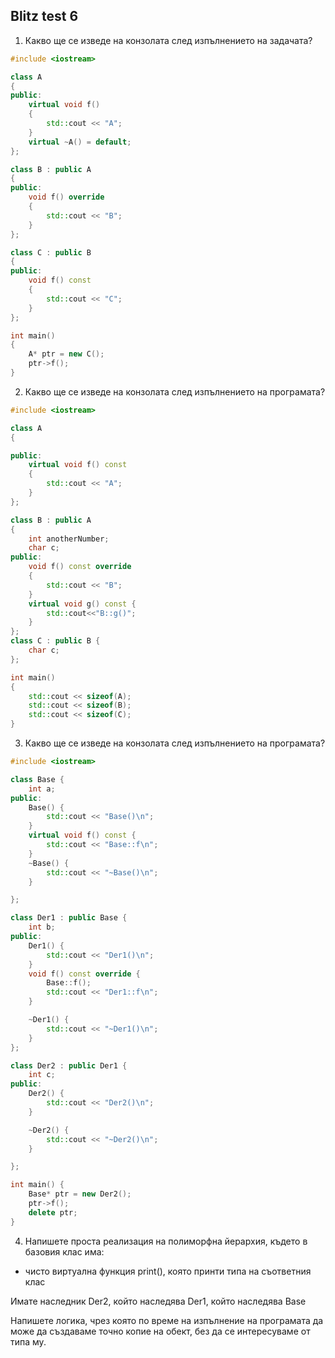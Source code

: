 ## Blitz test 6

1. Какво ще се изведе на конзолата след изпълнението на задачата?
```c++
#include <iostream>

class A
{
public:
    virtual void f()
    {
        std::cout << "A";
    }
    virtual ~A() = default;
};

class B : public A
{
public:
    void f() override
    {
        std::cout << "B";
    }
};

class C : public B
{
public:
    void f() const
    {
        std::cout << "C";
    }
};

int main()
{
    A* ptr = new C();
    ptr->f();
}
```

2. Какво ще се изведе на конзолата след изпълнението на програмата?
```c++
#include <iostream>

class A
{

public:
    virtual void f() const
    {
        std::cout << "A";
    }
};

class B : public A
{
    int anotherNumber;
    char c;
public:
    void f() const override
    {
        std::cout << "B";
    }
    virtual void g() const {
        std::cout<<"B::g()";
    }
};
class C : public B {
    char c;
};

int main()
{
    std::cout << sizeof(A);
    std::cout << sizeof(B);
    std::cout << sizeof(C);
}
```

3. Какво ще се изведе на конзолата след изпълнението на програмата?

```c++
#include <iostream>

class Base {
	int a;
public:
	Base() {
		std::cout << "Base()\n";
	}
	virtual void f() const {
		std::cout << "Base::f\n";
	}
	~Base() {
		std::cout << "~Base()\n";
	}

};

class Der1 : public Base {
	int b;
public:
	Der1() {
		std::cout << "Der1()\n";
	}
	void f() const override {
		Base::f();
		std::cout << "Der1::f\n";
	}

	~Der1() {
		std::cout << "~Der1()\n";
	}
};

class Der2 : public Der1 {
	int c;
public:
	Der2() {
		std::cout << "Der2()\n";
	}

	~Der2() {
		std::cout << "~Der2()\n";
	}

};

int main() {
	Base* ptr = new Der2();
	ptr->f();
	delete ptr;
}
```

4. Напишете проста реализация на полиморфна йерархия, където в базовия клас има:

* чисто виртуална функция print(), която принти типа на съответния клас

Имате наследник Der2, който наследява Der1, който наследява Base

Напишете логика, чрез която по време на изпълнение на програмата да може да създаваме точно копие
на обект, без да се интересуваме от типа му.
